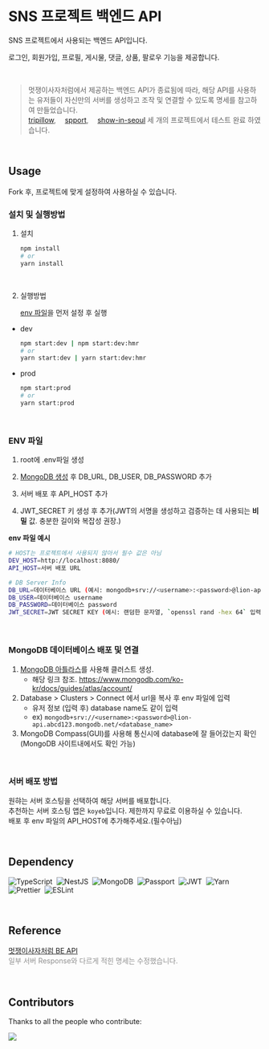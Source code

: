 # SNS 프로젝트 백엔드 API

<!-- 설명한줄 -->

SNS 프로젝트에서 사용되는 백엔드 API입니다.

로그인, 회원가입, 프로필, 게시물, 댓글, 상품, 팔로우 기능을 제공합니다.

<br/>

> 멋쟁이사자처럼에서 제공하는 백엔드 API가 종료됨에 따라, 해당 API를 사용하는 유저들이 자신만의 서버를 생성하고 조작 및 연결할 수 있도록 명세를 참고하여 만들었습니다.  
> [tripillow](https://github.com/FRONTENDSCHOOL5/final-15-Tripillow), &emsp;[spport](https://github.com/FRONTENDSCHOOL5/final-12-spport), &emsp;[show-in-seoul](https://github.com/d-charlie-kim/show-in-seoul) 세 개의 프로젝트에서 테스트 완료 하였습니다.

<br/>

## Usage

Fork 후, 프로젝트에 맞게 설정하여 사용하실 수 있습니다.

### 설치 및 실행방법

1. 설치

   ```bash
   npm install
   # or
   yarn install
   ```

<br/>

2. 실행방법

   [env 파일](#env-파일)을 먼저 설정 후 실행

- dev

  ```bash
  npm start:dev | npm start:dev:hmr
  # or
  yarn start:dev | yarn start:dev:hmr
  ```

- prod

  ```bash
  npm start:prod
  # or
  yarn start:prod
  ```

<br/>

### ENV 파일

1. root에 .env파일 생성

2. [MongoDB 생성](#mongodb-데이터베이스-배포-및-연결) 후 DB_URL, DB_USER, DB_PASSWORD 추가

3. 서버 배포 후 API_HOST 추가

4. JWT_SECRET 키 생성 후 추가(JWT의 서명을 생성하고 검증하는 데 사용되는 **비밀** 값. 충분한 길이와 복잡성 권장.)

**env 파일 예시**

```bash
# HOST는 프로젝트에서 사용되지 않아서 필수 값은 아님
DEV_HOST=http://localhost:8080/
API_HOST=서버 배포 URL

# DB Server Info
DB_URL=데이터베이스 URL (예시: mongodb+srv://<username>:<password>@lion-api.abcd123.mongodb.net/<database_name>)
DB_USER=데이터베이스 username
DB_PASSWORD=데이터베이스 password
JWT_SECRET=JWT SECRET KEY (예시: 랜덤한 문자열, `openssl rand -hex 64` 입력 후 생성된 문자열 등)
```

<br/>

### MongoDB 데이터베이스 배포 및 연결

1. [MongoDB 아틀라스](https://www.mongodb.com/cloud/atlas/register)를 사용해 클러스트 생성.
   - 해당 링크 참조. https://www.mongodb.com/ko-kr/docs/guides/atlas/account/
2. Database > Clusters > Connect 에서 url을 복사 후 env 파일에 입력
   - 유저 정보 (입력 후) database name도 같이 입력
   - ex) `mongodb+srv://<username>:<password>@lion-api.abcd123.mongodb.net/<database_name>`
3. MongoDB Compass(GUI)를 사용해 통신시에 database에 잘 들어갔는지 확인(MongoDB 사이트내에서도 확인 가능)

<br/>

### 서버 배포 방법

원햐는 서버 호스팅을 선택하여 해당 서버를 배포합니다. <br/>
추천하는 서버 호스팅 앱은 `koyeb`입니다. 제한까지 무료로 이용하실 수 있습니다. <br/>
배포 후 env 파일의 API_HOST에 추가해주세요.(필수아님)

<br/>

## Dependency

![TypeScript](https://img.shields.io/badge/TypeScript-%23007ACC?style=flat&logo=typescript&logoColor=white)&nbsp;
![NestJS](https://img.shields.io/badge/nestjs-%23E0234E.svg?style=flat&logo=nestjs&logoColor=white)&nbsp;
![MongoDB](https://img.shields.io/badge/MongoDB-4EA94B?style=flat&logo=mongodb&logoColor=white)&nbsp;
![Passport](https://img.shields.io/badge/passport-808080?style=flat&logo=Passport&logoColor=white&link=/doc/skill-book/passport.md)&nbsp;
![JWT](https://img.shields.io/badge/JWT-black?style=flat&logo=JSON%20web%20tokens)&nbsp;
![Yarn](https://img.shields.io/badge/yarn-%232C8EBB.svg?style=flat&logo=yarn&logoColor=white)&nbsp;
![Prettier](https://img.shields.io/badge/prettier-2D333B?style=flat&logo=prettier&logoColor=#F7B93E)&nbsp;
![ESLint](https://img.shields.io/badge/ESLint-4B3263?style=flat&logo=eslint&logoColor=white)

<br/>

## Reference

[멋쟁이사자처럼 BE API](https://www.notion.so/doha-lee/BackEnd-API-79c79aaa4d9442ff925a80a279465757?pvs=4) <br/>
<span style="color:#909090">일부 서버 Response와 다르게 적힌 명세는 수정했습니다.</span>

<br/>

## Contributors

Thanks to all the people who contribute:

<a href="https://github.com/punch-crush/lion-api/graphs/contributors">
  <img src="https://contrib.rocks/image?repo=punch-crush/lion-api" />
</a>
